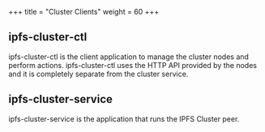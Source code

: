 +++
title = "Cluster Clients"
weight = 60
+++

## ipfs-cluster-ctl 


ipfs-cluster-ctl is the client application to manage the cluster nodes and perform actions. ipfs-cluster-ctl uses the HTTP API provided by the nodes and it is completely separate from the cluster service.


## ipfs-cluster-service

ipfs-cluster-service is the application that runs the IPFS Cluster peer.